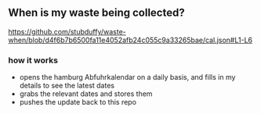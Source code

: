 ## When is my waste being collected?
  https://github.com/stubduffy/waste-when/blob/d4f6b7b6500fa11e4052afb24c055c9a33265bae/cal.json#L1-L6
  
  ### how it works
  - opens the hamburg Abfuhrkalendar on a daily basis, and fills in my details to see the latest dates
  - grabs the relevant dates and stores them
  - pushes the update back to this repo
  
